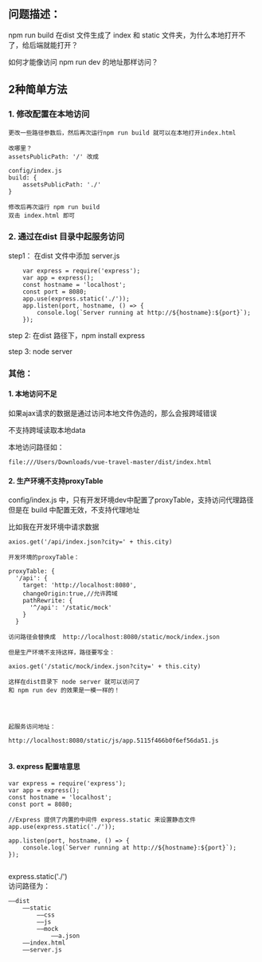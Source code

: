 ## 问题描述：

npm run build 在dist 文件生成了 index 和 static 文件夹，为什么本地打开不了，给后端就能打开？

如何才能像访问 npm run dev 的地址那样访问？


## 2种简单方法

### 1. 修改配置在本地访问
	
	更改一些路径参数后，然后再次运行npm run build 就可以在本地打开index.html
	
	改哪里？ 
	assetsPublicPath: '/' 改成
	
	config/index.js  
	build: {
		assetsPublicPath: './'
	}
	
	修改后再次运行 npm run build
	双击 index.html 即可

### 2. 通过在dist 目录中起服务访问

step1：
	在dist 文件中添加 server.js
	
```
	var express = require('express');
	var app = express();
	const hostname = 'localhost';
	const port = 8080;
	app.use(express.static('./'));
	app.listen(port, hostname, () => {
	    console.log(`Server running at http://${hostname}:${port}`);
	});
```

step 2:
	在dist 路径下，npm install express

step 3:
	node server
	


### 其他：
 
#### 1. 本地访问不足

如果ajax请求的数据是通过访问本地文件伪造的，那么会报跨域错误

不支持跨域读取本地data

本地访问路径如：

```
file:///Users/Downloads/vue-travel-master/dist/index.html

```

#### 2. 生产环境不支持proxyTable

config/index.js 中，只有开发环境dev中配置了proxyTable，支持访问代理路径  
但是在 build 中配置无效，不支持代理地址  
	
比如我在开发环境中请求数据

```
axios.get('/api/index.json?city=' + this.city)

开发环境的proxyTable：

proxyTable: {
  '/api': {
    target: 'http://localhost:8080',
    changeOrigin:true,//允许跨域
    pathRewrite: {
      '^/api': '/static/mock'
    }
  }

访问路径会替换成  http://localhost:8080/static/mock/index.json

但是生产环境不支持这样，路径要写全：
 
axios.get('/static/mock/index.json?city=' + this.city)

这样在dist目录下 node server 就可以访问了
和 npm run dev 的效果是一模一样的！




起服务访问地址：

http://localhost:8080/static/js/app.5115f466b0f6ef56da51.js


```
	
#### 3. express  配置啥意思

```
var express = require('express');  
var app = express();  
const hostname = 'localhost';
const port = 8080;

//Express 提供了内置的中间件 express.static 来设置静态文件
app.use(express.static('./'));

app.listen(port, hostname, () => {
    console.log(`Server running at http://${hostname}:${port}`);
});


```



express.static('./')   
访问路径为： 

```
——dist   
	——static  
		——css
		——js
		——mock
			——a.json
	——index.html  
	——server.js  
	
```






















